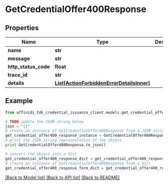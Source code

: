 # GetCredentialOffer400Response

## Properties

| Name                 | Type                                                                              | Description | Notes      |
| -------------------- | --------------------------------------------------------------------------------- | ----------- | ---------- |
| **name**             | **str**                                                                           |             |
| **message**          | **str**                                                                           |             |
| **http_status_code** | **float**                                                                         |             |
| **trace_id**         | **str**                                                                           |             |
| **details**          | [**List[ActionForbiddenErrorDetailsInner]**](ActionForbiddenErrorDetailsInner.md) |             | [optional] |

## Example

```python
from affinidi_tdk_credential_issuance_client.models.get_credential_offer400_response import GetCredentialOffer400Response

# TODO update the JSON string below
json = "{}"
# create an instance of GetCredentialOffer400Response from a JSON string
get_credential_offer400_response_instance = GetCredentialOffer400Response.from_json(json)
# print the JSON string representation of the object
print GetCredentialOffer400Response.to_json()

# convert the object into a dict
get_credential_offer400_response_dict = get_credential_offer400_response_instance.to_dict()
# create an instance of GetCredentialOffer400Response from a dict
get_credential_offer400_response_form_dict = get_credential_offer400_response.from_dict(get_credential_offer400_response_dict)
```

[[Back to Model list]](../README.md#documentation-for-models) [[Back to API list]](../README.md#documentation-for-api-endpoints) [[Back to README]](../README.md)
